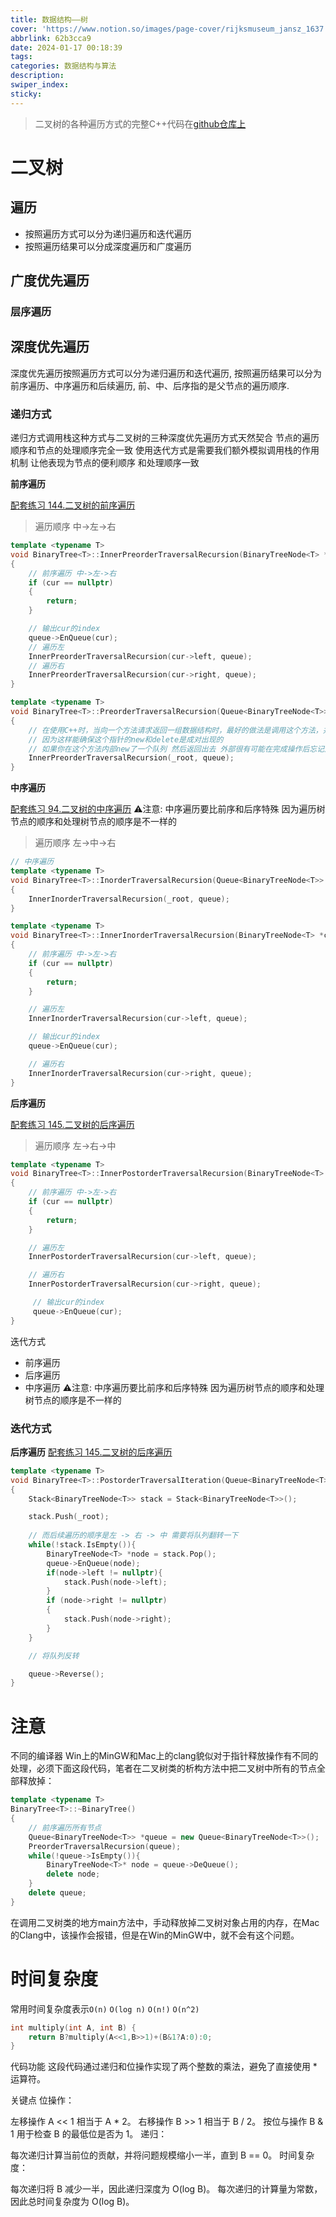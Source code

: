 ```yaml
---
title: 数据结构——树
cover: 'https://www.notion.so/images/page-cover/rijksmuseum_jansz_1637.jpg'
abbrlink: 62b3cca9
date: 2024-01-17 00:18:39
tags:
categories: 数据结构与算法
description:
swiper_index:
sticky:
---
```


> 二叉树的各种遍历方式的完整C++代码在[github仓库上](https://github.com/SoIncredible/programming-practice/blob/master/Code/CPP/Tree/BinaryTree/BinaryTree.h)
# 二叉树
## 遍历

- 按照遍历方式可以分为递归遍历和迭代遍历
- 按照遍历结果可以分成深度遍历和广度遍历

## 广度优先遍历

### 层序遍历

## 深度优先遍历

深度优先遍历按照遍历方式可以分为递归遍历和迭代遍历, 按照遍历结果可以分为前序遍历、中序遍历和后续遍历, 前、中、后序指的是父节点的遍历顺序.

### 递归方式

递归方式调用栈这种方式与二叉树的三种深度优先遍历方式天然契合 节点的遍历顺序和节点的处理顺序完全一致 
使用迭代方式是需要我们额外模拟调用栈的作用机制 让他表现为节点的便利顺序 和处理顺序一致

**前序遍历**

[配套练习 144.二叉树的前序遍历](https://leetcode.cn/problems/binary-tree-preorder-traversal/description/)
> 遍历顺序 中->左->右

```c++
template <typename T>
void BinaryTree<T>::InnerPreorderTraversalRecursion(BinaryTreeNode<T> *cur, Queue<BinaryTreeNode<T>> *queue)
{
    // 前序遍历 中->左->右
    if (cur == nullptr)
    {
        return;
    }

    // 输出cur的index
    queue->EnQueue(cur);
    // 遍历左
    InnerPreorderTraversalRecursion(cur->left, queue);
    // 遍历右
    InnerPreorderTraversalRecursion(cur->right, queue);
}

template <typename T>
void BinaryTree<T>::PreorderTraversalRecursion(Queue<BinaryTreeNode<T>> *queue)
{
    // 在使用C++时，当向一个方法请求返回一组数据结构时，最好的做法是调用这个方法，并向这个方法中传入用来存储结果的指针
    // 因为这样能确保这个指针的new和delete是成对出现的
    // 如果你在这个方法内部new了一个队列 然后返回出去 外部很有可能在完成操作后忘记对这个队列执行delete操作，这就造成内存泄漏了
    InnerPreorderTraversalRecursion(_root, queue);
}
```

**中序遍历**

[配套练习 94.二叉树的中序遍历](https://leetcode.cn/problems/binary-tree-inorder-traversal/description/)
⚠️注意: 中序遍历要比前序和后序特殊 因为遍历树节点的顺序和处理树节点的顺序是不一样的

> 遍历顺序 左->中->右

```c++
// 中序遍历
template <typename T>
void BinaryTree<T>::InorderTraversalRecursion(Queue<BinaryTreeNode<T>> *queue)
{
    InnerInorderTraversalRecursion(_root, queue);
}

template <typename T>
void BinaryTree<T>::InnerInorderTraversalRecursion(BinaryTreeNode<T> *cur, Queue<BinaryTreeNode<T>> *queue)
{
    // 前序遍历 中->左->右
    if (cur == nullptr)
    {
        return;
    }

    // 遍历左
    InnerInorderTraversalRecursion(cur->left, queue);

    // 输出cur的index
    queue->EnQueue(cur);

    // 遍历右
    InnerInorderTraversalRecursion(cur->right, queue);
}
```
**后序遍历**

[配套练习 145.二叉树的后序遍历](https://leetcode.cn/problems/binary-tree-postorder-traversal/description/)

> 遍历顺序 左->右->中
```c++
template <typename T>
void BinaryTree<T>::InnerPostorderTraversalRecursion(BinaryTreeNode<T> *cur, Queue<BinaryTreeNode<T>> *queue)
{
    // 前序遍历 中->左->右
    if (cur == nullptr)
    {
        return;
    }

    // 遍历左
    InnerPostorderTraversalRecursion(cur->left, queue);

    // 遍历右
    InnerPostorderTraversalRecursion(cur->right, queue);

     // 输出cur的index
     queue->EnQueue(cur);
}
```

迭代方式
- 前序遍历
- 后序遍历
- 中序遍历 ⚠️注意: 中序遍历要比前序和后序特殊 因为遍历树节点的顺序和处理树节点的顺序是不一样的


### 迭代方式

**后序遍历**
[配套练习 145.二叉树的后序遍历](https://leetcode.cn/problems/binary-tree-postorder-traversal/description/)

```c++
template <typename T>
void BinaryTree<T>::PostorderTraversalIteration(Queue<BinaryTreeNode<T>> *queue)
{
    Stack<BinaryTreeNode<T>> stack = Stack<BinaryTreeNode<T>>();

    stack.Push(_root);
    
    // 而后续遍历的顺序是左 -> 右 -> 中 需要将队列翻转一下
    while(!stack.IsEmpty()){
        BinaryTreeNode<T> *node = stack.Pop();
        queue->EnQueue(node);
        if(node->left != nullptr){
            stack.Push(node->left);
        }
        if (node->right != nullptr)
        {
            stack.Push(node->right);
        }
    }

    // 将队列反转

    queue->Reverse();
}

```


# 注意

不同的编译器 Win上的MinGW和Mac上的clang貌似对于指针释放操作有不同的处理，必须下面这段代码，笔者在二叉树类的析构方法中把二叉树中所有的节点全部释放掉：
```c++
template <typename T>
BinaryTree<T>::~BinaryTree()
{
    // 前序遍历所有节点
    Queue<BinaryTreeNode<T>> *queue = new Queue<BinaryTreeNode<T>>();
    PreorderTraversalRecursion(queue);
    while(!queue->IsEmpty()){
        BinaryTreeNode<T>* node = queue->DeQueue();
        delete node;
    }
    delete queue;
}
```
在调用二叉树类的地方main方法中，手动释放掉二叉树对象占用的内存，在Mac的Clang中，该操作会报错，但是在Win的MinGW中，就不会有这个问题。






# 时间复杂度

常用时间复杂度表示`O(n)` `O(log n)` `O(n!)` `O(n^2)`

```c++
int multiply(int A, int B) {
    return B?multiply(A<<1,B>>1)+(B&1?A:0):0;
}
```
代码功能
这段代码通过递归和位操作实现了两个整数的乘法，避免了直接使用 * 运算符。

关键点
位操作：

左移操作 A << 1 相当于 A * 2。
右移操作 B >> 1 相当于 B / 2。
按位与操作 B & 1 用于检查 B 的最低位是否为 1。
递归：

每次递归计算当前位的贡献，并将问题规模缩小一半，直到 B == 0。
时间复杂度：

每次递归将 B 减少一半，因此递归深度为 O(log B)。
每次递归的计算量为常数，因此总时间复杂度为 O(log B)。